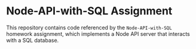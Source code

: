 # Node-API-with-SQL Assignment
This repository contains code referenced by the `Node-API-with-SQL` homework assignment, which implements a Node API server that interacts with a SQL database.
